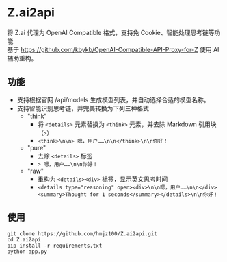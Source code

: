 # Z.ai2api
将 Z.ai 代理为 OpenAI Compatible 格式，支持免 Cookie、智能处理思考链等功能  
基于 https://github.com/kbykb/OpenAI-Compatible-API-Proxy-for-Z 使用 AI 辅助重构。  

## 功能
- 支持根据官网 /api/models 生成模型列表，并自动选择合适的模型名称。
- 支持智能识别思考链，并完美转换为下列三种格式
  - "think"
    - 将 `<details>` 元素替换为 `<think>` 元素，并去除 Markdown 引用块（`>`）
    - `<think>\n\n> 嗯，用户……\n\n</think>\n\n你好！`
  - "pure"
    - 去除 `<details>` 标签
    - `> 嗯，用户……\n\n你好！`
  - "raw"
    - 重构为 `<details><div>` 标签，显示英文思考时间
    - `<details type="reasoning" open><div>\n\n嗯，用户……\n\n</div><summary>Thought for 1 seconds</summary></details>\n\n你好！`
## 使用
```
git clone https://github.com/hmjz100/Z.ai2api.git
cd Z.ai2api
pip install -r requirements.txt
python app.py
```
